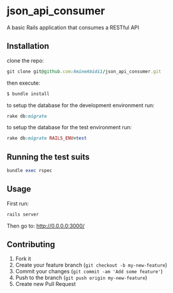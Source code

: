 # json_api_consumer

A basic Rails application that consumes a RESTful API

## Installation

clone the repo:
```ruby
git clone git@github.com:AmineAbidi1/json_api_consumer.git
```

then execute:

```ruby
$ bundle install
```

to setup the database for the development environment run:
```ruby
rake db:migrate
```

to setup the database for the test environment run:
```ruby
rake db:migrate RAILS_ENV=test
```
## Running the test suits

```ruby
bundle exec rspec
```
## Usage

First run:

```ruby
rails server
```
Then go to: http://0.0.0.0:3000/

## Contributing

1. Fork it
2. Create your feature branch (`git checkout -b my-new-feature`)
3. Commit your changes (`git commit -am 'Add some feature'`)
4. Push to the branch (`git push origin my-new-feature`)
5. Create new Pull Request
